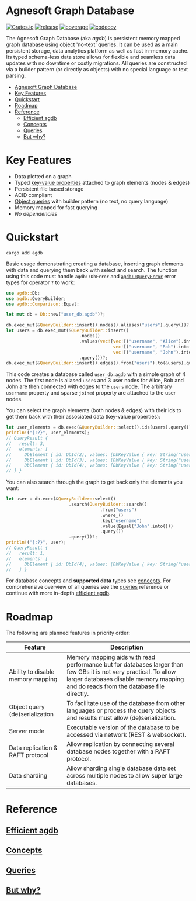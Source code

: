 # Agnesoft Graph Database

[![Crates.io](https://img.shields.io/crates/v/agdb)](https://crates.io/crates/agdb) [![release](https://github.com/agnesoft/agdb/actions/workflows/release.yaml/badge.svg)](https://github.com/agnesoft/agdb/actions/workflows/release.yaml) [![coverage](https://github.com/agnesoft/agdb/actions/workflows/coverage.yaml/badge.svg)](https://github.com/agnesoft/agdb/actions/workflows/coverage.yaml) [![codecov](https://codecov.io/gh/agnesoft/agdb/branch/main/graph/badge.svg?token=Z6YO8C3XGU)](https://codecov.io/gh/agnesoft/agdb)

The Agnesoft Graph Database (aka _agdb_) is persistent memory mapped graph database using object 'no-text' queries. It can be used as a main persistent storage, data analytics platform as well as fast in-memory cache. Its typed schema-less data store allows for flexible and seamless data updates with no downtime or costly migrations. All queries are constructed via a builder pattern (or directly as objects) with no special language or text parsing.

- [Agnesoft Graph Database](#agnesoft-graph-database)
- [Key Features](#key-features)
- [Quickstart](#quickstart)
- [Roadmap](#roadmap)
- [Reference](#reference)
  - [Efficient agdb](#efficient-agdb)
  - [Concepts](#concepts)
  - [Queries](#queries)
  - [But why?](#but-why)

# Key Features

- Data plotted on a graph
- Typed [key-value properties](docs/concepts.md#data-types) attached to graph elements (nodes & edges)
- Persistent file based storage
- ACID compliant
- [Object queries](docs/queries.md) with builder pattern (no text, no query language)
- Memory mapped for fast querying
- _No dependencies_

# Quickstart

```
cargo add agdb
```

Basic usage demonstrating creating a database, inserting graph elements with data and querying them back with select and search. The function using this code must handle `agdb::DbError` and [`agdb::QueryError`](docs/queries.md#queryerror) error types for operator `?` to work:

```Rust
use agdb::Db;
use agdb::QueryBuilder;
use agdb::Comparison::Equal;

let mut db = Db::new("user_db.agdb")?;

db.exec_mut(&QueryBuilder::insert().nodes().aliases("users").query())?;
let users = db.exec_mut(&QueryBuilder::insert()
                            .nodes()
                            .values(vec![vec![("username", "Alice").into(), ("joined", 2023).into()],
                                         vec![("username", "Bob").into(), ("joined", 2015).into()],
                                         vec![("username", "John").into()]])
                            .query())?;
db.exec_mut(&QueryBuilder::insert().edges().from("users").to(&users).query())?;
```

This code creates a database called `user_db.agdb` with a simple graph of 4 nodes. The first node is aliased `users` and 3 user nodes for Alice, Bob and John are then connected with edges to the `users` node. The arbitrary `username` property and sparse `joined` property are attached to the user nodes.

You can select the graph elements (both nodes & edges) with their ids to get them back with their associated data (key-value properties):

```Rust
let user_elements = db.exec(&QueryBuilder::select().ids(users).query())?;
println!("{:?}", user_elements);
// QueryResult {
//   result: 3,
//   elements: [
//     DbElement { id: DbId(2), values: [DbKeyValue { key: String("username"), value: String("Alice") }, DbKeyValue { key: String("joined"), value: Int(2023) }] },
//     DbElement { id: DbId(3), values: [DbKeyValue { key: String("username"), value: String("Bob") }, DbKeyValue { key: String("joined"), value: Int(2015) }] },
//     DbElement { id: DbId(4), values: [DbKeyValue { key: String("username"), value: String("John") }] }
// ] }
```

You can also search through the graph to get back only the elements you want:

```Rust
let user = db.exec(&QueryBuilder::select()
                        .search(QueryBuilder::search()
                                    .from("users")
                                    .where_()
                                    .key("username")
                                    .value(Equal("John".into()))
                                    .query())
                        .query())?;
println!("{:?}", user);
// QueryResult {
//   result: 1,
//   elements: [
//     DbElement { id: DbId(4), values: [DbKeyValue { key: String("username"), value: String("John") }] }
//   ] }
```

For database concepts and **supported data** types see [concepts](docs/concepts.md). For comprehensive overview of all queries see the [queries](docs/queries.md) reference or continue with more in-depth [efficient agdb](docs/efficient_agdb.md).

# Roadmap

The following are planned features in priority order:

| Feature                           | Description                                                                                                                                                                                              |
| --------------------------------- | -------------------------------------------------------------------------------------------------------------------------------------------------------------------------------------------------------- |
| Ability to disable memory mapping | Memory mapping aids with read performance but for databases larger than few GBs it is not very practical. To allow larger databases disable memory mapping and do reads from the database file directly. |
| Object query (de)serialization    | To facilitate use of the database from other languages or process the query objects and results must allow (de)serialization.                                                                            |
| Server mode                       | Executable version of the database to be accessed via network (REST & websocket).                                                                                                                        |
| Data replication & RAFT protocol  | Allow replication by connecting several database nodes together with a RAFT protocol.                                                                                                                    |
| Data sharding                     | Allow sharding single database data set across multiple nodes to allow super large databases.                                                                                                            |

# Reference

## [Efficient agdb](docs/efficient_agdb.md)

## [Concepts](docs/concepts.md)

## [Queries](docs/queries.md)

## [But why?](docs/but_why.md)
